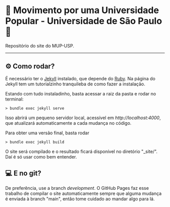 # 🚩 Movimento por uma Universidade Popular - Universidade de São Paulo 🚩

Repositório do site do MUP-USP.

---

## ⚙️ Como rodar? 

É necessário ter o [Jekyll](https://jekyllrb.com/) instalado, que depende do [Ruby](https://www.ruby-lang.org/pt/). Na página do Jekyll tem um tutorialzinho tranquileba de como fazer a instalação.

Estando com tudo instaladinho, basta acessar a raiz da pasta e rodar no terminal:

    > bundle exec jekyll serve

Isso abrirá um pequeno servidor local, acessível em _http://localhost:4000_, que atualizará automaticamente a cada mudança no código.

Para obter uma versão final, basta rodar

    > bundle exec jekyll build

O site será compilado e o resultado ficará disponível no diretório "_site/". Daí é só usar como bem entender.

## 💻 E no git?

De preferência, use a branch _development_. O GitHub Pages faz esse trabalho de compilar o site automaticamente sempre que alguma mudança é enviada à branch "main", então tome cuidado ao mandar algo para lá.